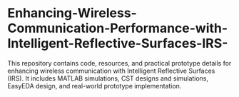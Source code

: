 # Enhancing-Wireless-Communication-Performance-with-Intelligent-Reflective-Surfaces-IRS-
This repository contains code, resources, and practical prototype details for enhancing wireless communication with Intelligent Reflective Surfaces (IRS). It includes MATLAB simulations, CST designs and simulations, EasyEDA design, and real-world prototype implementation.
